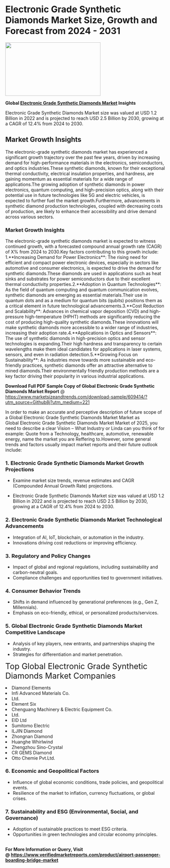 <H1>Electronic Grade Synthetic Diamonds Market Size, Growth and Forecast from 2024 - 2031</H1><img class="aligncenter size-medium wp-image-584254" src="https://thirdeyenews.in/wp-content/uploads/2024/09/Global-Market-Research-300x168.jpeg" alt="" width="300" height="168" /><p><strong>Global&nbsp;<a href="https://www.marketsizeandtrends.com/download-sample/609414/?utm_source=Github8j?utm_medium=221">Electronic Grade Synthetic Diamonds Market</a> Insights</strong></p><p>Electronic Grade Synthetic Diamonds Market size was valued at USD 1.2 Billion in 2022 and is projected to reach USD 2.5 Billion by 2030, growing at a CAGR of 12.4% from 2024 to 2030.</p><p><h2>Market Growth Insights</h2> The electronic-grade synthetic diamonds market has experienced a significant growth trajectory over the past few years, driven by increasing demand for high-performance materials in the electronics, semiconductors, and optics industries.These synthetic diamonds, known for their exceptional thermal conductivity, electrical insulation properties, and hardness, are gaining momentum as essential materials for a wide range of applications.The growing adoption of synthetic diamonds in power electronics, quantum computing, and high-precision optics, along with their potential use in future technologies like 5G and electric vehicles, is expected to further fuel the market growth.Furthermore, advancements in synthetic diamond production technologies, coupled with decreasing costs of production, are likely to enhance their accessibility and drive demand across various sectors.<h3>Market Growth Insights</h3> The electronic-grade synthetic diamonds market is expected to witness continued growth, with a forecasted compound annual growth rate (CAGR) of X% from 2024 to 2030.Key factors contributing to this growth include: 1.**Increasing Demand for Power Electronics**: The rising need for efficient and compact power electronic devices, especially in sectors like automotive and consumer electronics, is expected to drive the demand for synthetic diamonds.These diamonds are used in applications such as heat sinks and substrates for power semiconductors due to their excellent thermal conductivity properties.2.**Adoption in Quantum Technologies**: As the field of quantum computing and quantum communication evolves, synthetic diamonds are emerging as essential materials.Their use in quantum dots and as a medium for quantum bits (qubits) positions them as a critical element in future technological advancements.3.**Cost Reduction and Scalability**: Advances in chemical vapor deposition (CVD) and high-pressure high-temperature (HPHT) methods are significantly reducing the cost of producing high-quality synthetic diamonds.These innovations will make synthetic diamonds more accessible to a wider range of industries, increasing their adoption rate.4.**Applications in Optics and Sensors**: The use of synthetic diamonds in high-precision optics and sensor technologies is expanding.Their high hardness and transparency to certain wavelengths make them ideal candidates for applications in laser systems, sensors, and even in radiation detection.5.**Growing Focus on Sustainability**: As industries move towards more sustainable and eco-friendly practices, synthetic diamonds offer an attractive alternative to mined diamonds.Their environmentally friendly production methods are a key factor driving their popularity in various industrial applications.<p><span class=""><strong>Download Full PDF Sample Copy of Global Electronic Grade Synthetic Diamonds Market Report</strong> @ <a href="https://www.marketsizeandtrends.com/download-sample/609414/?utm_source=Github8j?utm_medium=221" target="_blank">https://www.marketsizeandtrends.com/download-sample/609414/?utm_source=Github8j?utm_medium=221</a></span></p><p>In order to make an accurate and perceptive description of future scope of a Global&nbsp;Electronic Grade Synthetic Diamonds Market Market as Global&nbsp;Electronic Grade Synthetic Diamonds Market Market of 2025, you need to describe a clear Vision &ndash; What Industry or Linda can you think of for example: Quote from a Technology, healthcare, automotive, renewable energy, name the market you are Reffering to.However, some general trends and factors usually impact market reports and their future outlook include:</p><h3>1.&nbsp;<strong>Electronic Grade Synthetic Diamonds Market Growth Projections</strong></h3><ul><li>Examine market size trends, revenue estimates and CAGR (Compounded Annual Growth Rate) projections.</li><li><p>Electronic Grade Synthetic Diamonds Market size was valued at USD 1.2 Billion in 2022 and is projected to reach USD 2.5 Billion by 2030, growing at a CAGR of 12.4% from 2024 to 2030.</p></li></ul><h3>2.&nbsp;<strong>Electronic Grade Synthetic Diamonds Market Technological Advancements</strong></h3><ul><li>Integration of AI, IoT, blockchain, or automation in the industry.</li><li>Innovations driving cost reductions or improving efficiency.</li></ul><h3>3.&nbsp;<strong>Regulatory and Policy Changes</strong></h3><ul><li>Impact of global and regional regulations, including sustainability and carbon-neutral goals.</li><li>Compliance challenges and opportunities tied to government initiatives.</li></ul><h3>4.&nbsp;<strong>Consumer Behavior Trends</strong></h3><ul><li>Shifts in demand influenced by generational preferences (e.g., Gen Z, Millennials).</li><li>Emphasis on eco-friendly, ethical, or personalized products/services.</li></ul><h3>5.&nbsp;<strong>Global Electronic Grade Synthetic Diamonds Market Competitive Landscape</strong></h3><ul><li>Analysis of key players, new entrants, and partnerships shaping the industry.</li><li>Strategies for differentiation and market penetration.</li></ul><p data-pm-slice="1 1 []"><span style="color: inherit; font-family: inherit; font-size: 25px;">Top Global Electronic Grade Synthetic Diamonds Market Companies</span></p><div class="" data-test-id=""><p><li>Diamond Elements</li><li> Infi Advanced Materials Co.</li><li> Ltd.</li><li> Element Six</li><li> Chenguang Machinery & Electric Equipment Co.</li><li> Ltd.</li><li> EID Ltd</li><li> Sumitomo Electric</li><li> ILJIN Diamond</li><li> Zhongnan Diamond</li><li> Huanghe Whirlwind</li><li> Zhengzhou Sino-Crystal</li><li> CR GEMS Diamond</li><li> Otto Chemie Pvt.Ltd.</li></p></div><h3>6.&nbsp;<strong>Economic and Geopolitical Factors</strong></h3><ul><li>Influence of global economic conditions, trade policies, and geopolitical events.</li><li>Resilience of the market to inflation, currency fluctuations, or global crises.</li></ul><h3>7.&nbsp;<strong>Sustainability and ESG (Environmental, Social, and Governance)</strong></h3><ul><li>Adoption of sustainable practices to meet ESG criteria.</li><li>Opportunities in green technologies and circular economy principles.</li></ul><h2><strong style="font-size: 14px;">For More Information or Query, Visit @&nbsp;</strong><a style="background-color: #ffffff; font-size: 14px;" href="https://www.marketsizeandtrends.com/report/electronic-grade-synthetic-diamonds-market/" target="_blank">https://www.verifiedmarketreports.com/product/airport-passenger-boarding-bridge-market</a></h2>